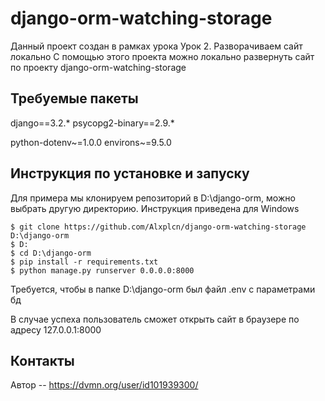 # django-orm-watching-storage
Данный проект создан в рамках урока Урок 2. Разворачиваем сайт локально
С помощью этого проекта можно локально развернуть сайт по проекту django-orm-watching-storage

## Требуемые пакеты
django==3.2.*
psycopg2-binary==2.9.*

python-dotenv~=1.0.0
environs~=9.5.0

## Инструкция по установке и запуску
Для примера мы клонируем репозиторий в D:\django-orm, можно выбрать другую директорию. 
Инструкция приведена для Windows
```
$ git clone https://github.com/Alxplcn/django-orm-watching-storage D:\django-orm
$ D:
$ cd D:\django-orm
$ pip install -r requirements.txt
$ python manage.py runserver 0.0.0.0:8000
```
Требуется, чтобы в папке D:\django-orm был файл .env с параметрами бд

В случае успеха пользователь сможет открыть сайт в браузере по адресу 127.0.0.1:8000

## Контакты
Автор -- https://dvmn.org/user/id101939300/
